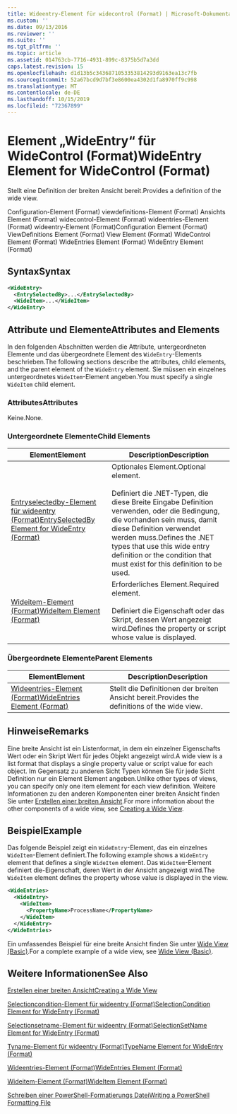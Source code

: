 ```yaml
---
title: Wideentry-Element für widecontrol (Format) | Microsoft-Dokumentation
ms.custom: ''
ms.date: 09/13/2016
ms.reviewer: ''
ms.suite: ''
ms.tgt_pltfrm: ''
ms.topic: article
ms.assetid: 014763cb-7716-4931-899c-8375b5d7a3dd
caps.latest.revision: 15
ms.openlocfilehash: d1d13b5c3436871053353814293d9163ea13c7fb
ms.sourcegitcommit: 52a67bcd9d7bf3e8600ea4302d1fa8970ff9c998
ms.translationtype: MT
ms.contentlocale: de-DE
ms.lasthandoff: 10/15/2019
ms.locfileid: "72367899"
---
```

# <a name="wideentry-element-for-widecontrol-format"></a><span data-ttu-id="7649c-102">Element „WideEntry“ für WideControl (Format)</span><span class="sxs-lookup"><span data-stu-id="7649c-102">WideEntry Element for WideControl (Format)</span></span>

<span data-ttu-id="7649c-103">Stellt eine Definition der breiten Ansicht bereit.</span><span class="sxs-lookup"><span data-stu-id="7649c-103">Provides a definition of the wide view.</span></span>

<span data-ttu-id="7649c-104">Configuration-Element (Format) viewdefinitions-Element (Format) Ansichts Element (Format) widecontrol-Element (Format) wideentries-Element (Format) wideentry-Element (Format)</span><span class="sxs-lookup"><span data-stu-id="7649c-104">Configuration Element (Format) ViewDefinitions Element (Format) View Element (Format) WideControl Element (Format) WideEntries Element (Format) WideEntry Element (Format)</span></span>

## <a name="syntax"></a><span data-ttu-id="7649c-105">Syntax</span><span class="sxs-lookup"><span data-stu-id="7649c-105">Syntax</span></span>

```xml
<WideEntry>
  <EntrySelectedBy>...</EntrySelectedBy>
  <WideItem>...</WideItem>
</WideEntry>
```

## <a name="attributes-and-elements"></a><span data-ttu-id="7649c-106">Attribute und Elemente</span><span class="sxs-lookup"><span data-stu-id="7649c-106">Attributes and Elements</span></span>

<span data-ttu-id="7649c-107">In den folgenden Abschnitten werden die Attribute, untergeordneten Elemente und das übergeordnete Element des `WideEntry`-Elements beschrieben.</span><span class="sxs-lookup"><span data-stu-id="7649c-107">The following sections describe the attributes, child elements, and the parent element of the `WideEntry` element.</span></span> <span data-ttu-id="7649c-108">Sie müssen ein einzelnes untergeordnetes `WideItem`-Element angeben.</span><span class="sxs-lookup"><span data-stu-id="7649c-108">You must specify a single `WideItem` child element.</span></span>

### <a name="attributes"></a><span data-ttu-id="7649c-109">Attributes</span><span class="sxs-lookup"><span data-stu-id="7649c-109">Attributes</span></span>

<span data-ttu-id="7649c-110">Keine.</span><span class="sxs-lookup"><span data-stu-id="7649c-110">None.</span></span>

### <a name="child-elements"></a><span data-ttu-id="7649c-111">Untergeordnete Elemente</span><span class="sxs-lookup"><span data-stu-id="7649c-111">Child Elements</span></span>

|<span data-ttu-id="7649c-112">Element</span><span class="sxs-lookup"><span data-stu-id="7649c-112">Element</span></span>|<span data-ttu-id="7649c-113">Description</span><span class="sxs-lookup"><span data-stu-id="7649c-113">Description</span></span>|
|-------------|-----------------|
|[<span data-ttu-id="7649c-114">Entryselectedby-Element für wideentry (Format)</span><span class="sxs-lookup"><span data-stu-id="7649c-114">EntrySelectedBy Element for WideEntry (Format)</span></span>](./entryselectedby-element-for-wideentry-format.md)|<span data-ttu-id="7649c-115">Optionales Element.</span><span class="sxs-lookup"><span data-stu-id="7649c-115">Optional element.</span></span><br /><br /> <span data-ttu-id="7649c-116">Definiert die .NET-Typen, die diese Breite Eingabe Definition verwenden, oder die Bedingung, die vorhanden sein muss, damit diese Definition verwendet werden muss.</span><span class="sxs-lookup"><span data-stu-id="7649c-116">Defines the .NET types that use this wide entry definition or the condition that must exist for this definition to be used.</span></span>|
|[<span data-ttu-id="7649c-117">Wideitem-Element (Format)</span><span class="sxs-lookup"><span data-stu-id="7649c-117">WideItem Element (Format)</span></span>](./wideitem-element-for-widecontrol-format.md)|<span data-ttu-id="7649c-118">Erforderliches Element.</span><span class="sxs-lookup"><span data-stu-id="7649c-118">Required element.</span></span><br /><br /> <span data-ttu-id="7649c-119">Definiert die Eigenschaft oder das Skript, dessen Wert angezeigt wird.</span><span class="sxs-lookup"><span data-stu-id="7649c-119">Defines the property or script whose value is displayed.</span></span>|

### <a name="parent-elements"></a><span data-ttu-id="7649c-120">Übergeordnete Elemente</span><span class="sxs-lookup"><span data-stu-id="7649c-120">Parent Elements</span></span>

|<span data-ttu-id="7649c-121">Element</span><span class="sxs-lookup"><span data-stu-id="7649c-121">Element</span></span>|<span data-ttu-id="7649c-122">Description</span><span class="sxs-lookup"><span data-stu-id="7649c-122">Description</span></span>|
|-------------|-----------------|
|[<span data-ttu-id="7649c-123">Wideentries-Element (Format)</span><span class="sxs-lookup"><span data-stu-id="7649c-123">WideEntries Element (Format)</span></span>](./wideentries-element-for-widecontrol-format.md)|<span data-ttu-id="7649c-124">Stellt die Definitionen der breiten Ansicht bereit.</span><span class="sxs-lookup"><span data-stu-id="7649c-124">Provides the definitions of the wide view.</span></span>|

## <a name="remarks"></a><span data-ttu-id="7649c-125">Hinweise</span><span class="sxs-lookup"><span data-stu-id="7649c-125">Remarks</span></span>

<span data-ttu-id="7649c-126">Eine breite Ansicht ist ein Listenformat, in dem ein einzelner Eigenschafts Wert oder ein Skript Wert für jedes Objekt angezeigt wird.</span><span class="sxs-lookup"><span data-stu-id="7649c-126">A wide view is a list format that displays a single property value or script value for each object.</span></span> <span data-ttu-id="7649c-127">Im Gegensatz zu anderen Sicht Typen können Sie für jede Sicht Definition nur ein Element Element angeben.</span><span class="sxs-lookup"><span data-stu-id="7649c-127">Unlike other types of views, you can specify only one item element for each view definition.</span></span> <span data-ttu-id="7649c-128">Weitere Informationen zu den anderen Komponenten einer breiten Ansicht finden Sie unter [Erstellen einer breiten Ansicht](./creating-a-wide-view.md).</span><span class="sxs-lookup"><span data-stu-id="7649c-128">For more information about the other components of a wide view, see [Creating a Wide View](./creating-a-wide-view.md).</span></span>

## <a name="example"></a><span data-ttu-id="7649c-129">Beispiel</span><span class="sxs-lookup"><span data-stu-id="7649c-129">Example</span></span>

<span data-ttu-id="7649c-130">Das folgende Beispiel zeigt ein `WideEntry`-Element, das ein einzelnes `WideItem`-Element definiert.</span><span class="sxs-lookup"><span data-stu-id="7649c-130">The following example shows a `WideEntry` element that defines a single `WideItem` element.</span></span> <span data-ttu-id="7649c-131">Das `WideItem`-Element definiert die-Eigenschaft, deren Wert in der Ansicht angezeigt wird.</span><span class="sxs-lookup"><span data-stu-id="7649c-131">The `WideItem` element defines the property whose value is displayed in the view.</span></span>

```xml
<WideEntries>
  <WideEntry>
    <WideItem>
      <PropertyName>ProcessName</PropertyName>
    </WideItem>
  </WideEntry>
</WideEntries>

```

<span data-ttu-id="7649c-132">Ein umfassendes Beispiel für eine breite Ansicht finden Sie unter [Wide View (Basic)](./wide-view-basic.md).</span><span class="sxs-lookup"><span data-stu-id="7649c-132">For a complete example of a wide view, see [Wide View (Basic)](./wide-view-basic.md).</span></span>

## <a name="see-also"></a><span data-ttu-id="7649c-133">Weitere Informationen</span><span class="sxs-lookup"><span data-stu-id="7649c-133">See Also</span></span>

[<span data-ttu-id="7649c-134">Erstellen einer breiten Ansicht</span><span class="sxs-lookup"><span data-stu-id="7649c-134">Creating a Wide View</span></span>](./creating-a-wide-view.md)

[<span data-ttu-id="7649c-135">Selectioncondition-Element für wideentry (Format)</span><span class="sxs-lookup"><span data-stu-id="7649c-135">SelectionCondition Element for WideEntry (Format)</span></span>](./selectioncondition-element-for-entryselectedby-for-widecontrol-format.md)

[<span data-ttu-id="7649c-136">Selectionsetname-Element für wideentry (Format)</span><span class="sxs-lookup"><span data-stu-id="7649c-136">SelectionSetName Element for WideEntry (Format)</span></span>](./selectionsetname-element-for-entryselectedby-for-widecontrol-format.md)

[<span data-ttu-id="7649c-137">Tyname-Element für wideentry (Format)</span><span class="sxs-lookup"><span data-stu-id="7649c-137">TypeName Element for WideEntry (Format)</span></span>](./typename-element-for-entryselectedby-for-wideentry-format.md)

[<span data-ttu-id="7649c-138">Wideentries-Element (Format)</span><span class="sxs-lookup"><span data-stu-id="7649c-138">WideEntries Element (Format)</span></span>](./wideentries-element-for-widecontrol-format.md)

[<span data-ttu-id="7649c-139">Wideitem-Element (Format)</span><span class="sxs-lookup"><span data-stu-id="7649c-139">WideItem Element (Format)</span></span>](./wideitem-element-for-widecontrol-format.md)

[<span data-ttu-id="7649c-140">Schreiben einer PowerShell-Formatierungs Datei</span><span class="sxs-lookup"><span data-stu-id="7649c-140">Writing a PowerShell Formatting File</span></span>](./writing-a-powershell-formatting-file.md)
